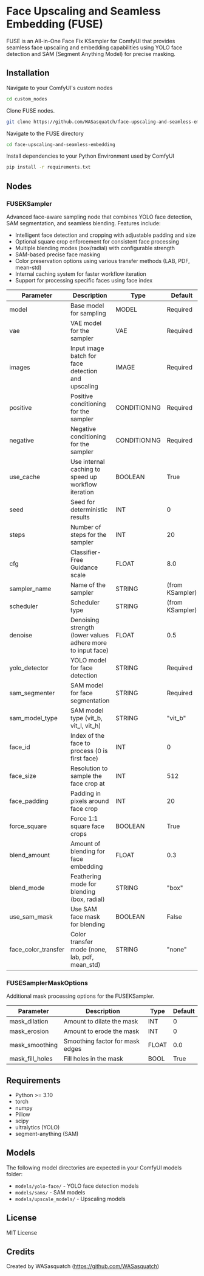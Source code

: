 # Face Upscaling and Seamless Embedding (FUSE)

FUSE is an All-in-One Face Fix KSampler for ComfyUI that provides seamless face upscaling and embedding capabilities using YOLO face detection and SAM (Segment Anything Model) for precise masking.

## Installation

Navigate to your ComfyUI's custom nodes
```bash
cd custom_nodes
```

Clone FUSE nodes.
```bash
git clone https://github.com/WASasquatch/face-upscaling-and-seamless-embedding
```

Navigate to the FUSE directory
```bash
cd face-upscaling-and-seamless-embedding
```

Install dependencies to your Python Environment used by ComfyUI
```bash
pip install -r requirements.txt
```

## Nodes

### FUSEKSampler

Advanced face-aware sampling node that combines YOLO face detection, SAM segmentation, and seamless blending. Features include:
- Intelligent face detection and cropping with adjustable padding and size
- Optional square crop enforcement for consistent face processing
- Multiple blending modes (box/radial) with configurable strength
- SAM-based precise face masking
- Color preservation options using various transfer methods (LAB, PDF, mean-std)
- Internal caching system for faster workflow iteration
- Support for processing specific faces using face index

| Parameter | Description | Type | Default |
|-----------|-------------|------|---------|
| model | Base model for sampling | MODEL | Required |
| vae | VAE model for the sampler | VAE | Required |
| images | Input image batch for face detection and upscaling | IMAGE | Required |
| positive | Positive conditioning for the sampler | CONDITIONING | Required |
| negative | Negative conditioning for the sampler | CONDITIONING | Required |
| use_cache | Use internal caching to speed up workflow iteration | BOOLEAN | True |
| seed | Seed for deterministic results | INT | 0 |
| steps | Number of steps for the sampler | INT | 20 |
| cfg | Classifier-Free Guidance scale | FLOAT | 8.0 |
| sampler_name | Name of the sampler | STRING | (from KSampler) |
| scheduler | Scheduler type | STRING | (from KSampler) |
| denoise | Denoising strength (lower values adhere more to input face) | FLOAT | 0.5 |
| yolo_detector | YOLO model for face detection | STRING | Required |
| sam_segmenter | SAM model for face segmentation | STRING | Required |
| sam_model_type | SAM model type (vit_b, vit_l, vit_h) | STRING | "vit_b" |
| face_id | Index of the face to process (0 is first face) | INT | 0 |
| face_size | Resolution to sample the face crop at | INT | 512 |
| face_padding | Padding in pixels around face crop | INT | 20 |
| force_square | Force 1:1 square face crops | BOOLEAN | True |
| blend_amount | Amount of blending for face embedding | FLOAT | 0.3 |
| blend_mode | Feathering mode for blending (box, radial) | STRING | "box" |
| use_sam_mask | Use SAM face mask for blending | BOOLEAN | False |
| face_color_transfer | Color transfer mode (none, lab, pdf, mean_std) | STRING | "none" |

### FUSESamplerMaskOptions

Additional mask processing options for the FUSEKSampler.

| Parameter | Description | Type | Default |
|-----------|-------------|------|---------|
| mask_dilation | Amount to dilate the mask | INT | 0 |
| mask_erosion | Amount to erode the mask | INT | 0 |
| mask_smoothing | Smoothing factor for mask edges | FLOAT | 0.0 |
| mask_fill_holes | Fill holes in the mask | BOOL | True |

## Requirements

- Python >= 3.10
- torch
- numpy
- Pillow
- scipy
- ultralytics (YOLO)
- segment-anything (SAM)

## Models

The following model directories are expected in your ComfyUI models folder:
- `models/yolo-face/` - YOLO face detection models
- `models/sams/` - SAM models
- `models/upscale_models/` - Upscaling models

## License

MIT License

## Credits

Created by WASasquatch (https://github.com/WASasquatch)
